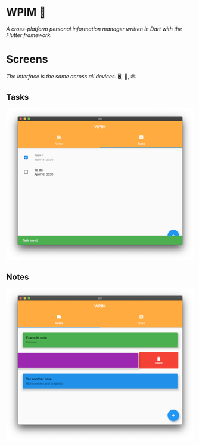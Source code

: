# **WPIM** 💾
*A cross-platform personal information manager written in Dart with the Flutter framework.*

# **Screens**
*The interface is the same across all devices.* 🖥, 📱, 🕸

## Tasks                                            
![MacOS screenshot of Tasks](screens/tasksScreen.png)

## Notes
![MacOS screenshot of Notes](screens/notesScreen.png)
